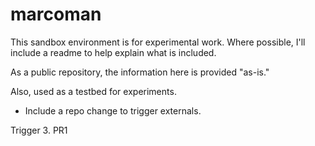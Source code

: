 # marcoman

This sandbox environment is for experimental work.  Where possible, I'll include a readme to help explain what is included.

As a public repository, the information here is provided "as-is."

Also, used as a testbed for experiments.

- Include a repo change to trigger externals.

Trigger 3.
PR1
